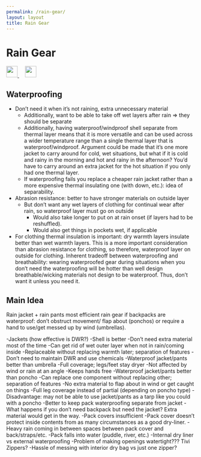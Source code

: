 ```yaml
---
permalink: /rain-gear/
layout: layout
title: Rain Gear
---
```


<div class="center">

   <h1>Rain Gear</h1>
   
   <a href="https://github.com/StevenTammen/steventammen.github.io/edit/master/pages/rain-gear.md" target="_blank">
     <img src="https://steventammen.github.io/assets/images/GitHub.png" height="30" width="30">
   </a> &nbsp; &nbsp;
   
   <a href="http://prose.io/#StevenTammen/steventammen.github.io/edit/master/pages/rain-gear.md" target="_blank">
     <img src="https://steventammen.github.io/assets/images/Prose.png" height="30" width="30">
   </a>
   
</div>

## Waterproofing

- Don’t need it when it’s not raining, extra unnecessary material
  - Additionally, want to be able to take off wet layers after rain ⇒ they should be separate
  - Additionally, having waterproof/windproof shell separate from thermal layer means that it is more versatile and can be used across a wider temperature range than a single thermal layer that is waterproof/windproof. Argument could be made that it’s one more jacket to carry around for cold, wet situations, but what if it is cold and rainy in the morning and hot and rainy in the afternoon? You’d have to carry around an extra jacket for the hot situation if you only had one thermal layer.
  - If waterproofing fails you replace a cheaper rain jacket rather than a more expensive thermal insulating one (with down, etc.): idea of separability.
- Abrasion resistance: better to have stronger materials on outside layer
  - But don’t want any wet layers of clothing for continual wear after rain, so waterproof layer must go on outside
    - Would also take longer to put on at rain onset (if layers had to be reshuffled).
    - Would also get things in pockets wet, if applicable
- For clothing thermal insulation is important: dry warmth layers insulate better than wet warmth layers. This is a more important consideration than abrasion resistance for clothing, so therefore, waterproof layer on outside for clothing.
Inherent tradeoff between waterproofing and breathability: wearing waterproofed gear during situations when you don’t need the waterproofing will be hotter than well design breathable/wicking materials not design to be waterproof. Thus, don’t want it unless you need it.

## Main Idea

Rain jacket + rain pants most efficient rain gear if backpacks are waterproof: don’t obstruct movement/ flap about (ponchos) or require a hand to use/get messed up by wind (umbrellas).

-Jackets (how effective is DWR?)
  -Shell is better
  -Don’t need extra material most of the time
  -Can get rid of wet outer layer when not in rain/coming inside
  -Replaceable without replacing warmth later; separation of features
  -Don’t need to maintain DWR and use chemicals
-Waterproof jacket/pants better than umbrella
  -Full coverage; legs/feet stay dryer
  -Not affected by wind or rain at an angle
  -Keeps hands free
-Waterproof jacket/pants better than poncho
  -Can replace one component without replacing other; separation of features
  -No extra material to flap about in wind or get caught on things
  -Full leg coverage instead of partial (depending on poncho type)
  -Disadvantage: may not be able to use jacket/pants as a tarp like you could with a poncho
-Better to keep pack waterproofing separate from jacket
  -What happens if you don’t need backpack but need the jacket? Extra material would get in the way.
-Pack covers insufficient
  -Pack cover doesn’t protect inside contents from as many circumstances as a good dry-liner.
    -Heavy rain coming in between spaces between pack cover and back/straps/etc.
    -Pack falls into water (puddle, river, etc.)
-Internal dry liner vs external waterproofing
  -Problem of making openings watertight??? Tivi Zippers?
  -Hassle of messing with interior dry bag vs just one zipper?
